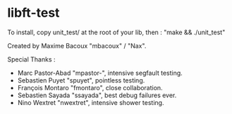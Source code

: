 libft-test
==========

To install, copy unit_test/ at the root of your lib, then : "make && ./unit_test"

Created by Maxime Bacoux "mbacoux" / "Nax".

Special Thanks :

- Marc Pastor-Abad "mpastor-", intensive segfault testing.
- Sebastien Puyet "spuyet", pointless testing.
- François Montaro "fmontaro", close collaboration.
- Sebastien Sayada "ssayada", best debug failures ever.
- Nino Wextret "nwextret", intensive shower testing.
